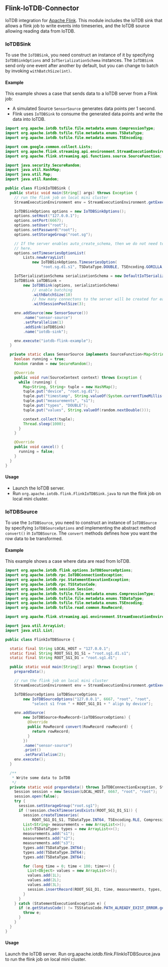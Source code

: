 <!--

    Licensed to the Apache Software Foundation (ASF) under one
    or more contributor license agreements.  See the NOTICE file
    distributed with this work for additional information
    regarding copyright ownership.  The ASF licenses this file
    to you under the Apache License, Version 2.0 (the
    "License"); you may not use this file except in compliance
    with the License.  You may obtain a copy of the License at
    
        http://www.apache.org/licenses/LICENSE-2.0
    
    Unless required by applicable law or agreed to in writing,
    software distributed under the License is distributed on an
    "AS IS" BASIS, WITHOUT WARRANTIES OR CONDITIONS OF ANY
    KIND, either express or implied.  See the License for the
    specific language governing permissions and limitations
    under the License.

-->

## Flink-IoTDB-Connector 

IoTDB integration for [Apache Flink](https://flink.apache.org/). This module includes the IoTDB sink that allows a flink job to write events into timeseries, and the IoTDB source allowing reading data from IoTDB.

### IoTDBSink

To use the `IoTDBSink`,  you need construct an instance of it by specifying `IoTDBSinkOptions` and `IoTSerializationSchema` instances.
The `IoTDBSink` send only one event after another by default, but you can change to batch by invoking `withBatchSize(int)`. 

#### Example

This example shows a case that sends data to a IoTDB server from a Flink job:

- A simulated Source `SensorSource` generates data points per 1 second.
- Flink uses `IoTDBSink` to consume the generated data points and write the data into IoTDB.

```java
import org.apache.iotdb.tsfile.file.metadata.enums.CompressionType;
import org.apache.iotdb.tsfile.file.metadata.enums.TSDataType;
import org.apache.iotdb.tsfile.file.metadata.enums.TSEncoding;

import com.google.common.collect.Lists;
import org.apache.flink.streaming.api.environment.StreamExecutionEnvironment;
import org.apache.flink.streaming.api.functions.source.SourceFunction;

import java.security.SecureRandom;
import java.util.HashMap;
import java.util.Map;
import java.util.Random;

public class FlinkIoTDBSink {
  public static void main(String[] args) throws Exception {
    // run the flink job on local mini cluster
    StreamExecutionEnvironment env = StreamExecutionEnvironment.getExecutionEnvironment();

    IoTDBSinkOptions options = new IoTDBSinkOptions();
    options.setHost("127.0.0.1");
    options.setPort(6667);
    options.setUser("root");
    options.setPassword("root");
    options.setStorageGroup("root.sg");

    // If the server enables auto_create_schema, then we do not need to register all timeseries
    // here.
    options.setTimeseriesOptionList(
        Lists.newArrayList(
            new IoTDBSinkOptions.TimeseriesOption(
                "root.sg.d1.s1", TSDataType.DOUBLE, TSEncoding.GORILLA, CompressionType.SNAPPY)));

    IoTSerializationSchema serializationSchema = new DefaultIoTSerializationSchema();
    IoTDBSink ioTDBSink =
        new IoTDBSink(options, serializationSchema)
            // enable batching
            .withBatchSize(10)
            // how many connectons to the server will be created for each parallelism
            .withSessionPoolSize(3);

    env.addSource(new SensorSource())
        .name("sensor-source")
        .setParallelism(1)
        .addSink(ioTDBSink)
        .name("iotdb-sink");

    env.execute("iotdb-flink-example");
  }

  private static class SensorSource implements SourceFunction<Map<String, String>> {
    boolean running = true;
    Random random = new SecureRandom();

    @Override
    public void run(SourceContext context) throws Exception {
      while (running) {
        Map<String, String> tuple = new HashMap();
        tuple.put("device", "root.sg.d1");
        tuple.put("timestamp", String.valueOf(System.currentTimeMillis()));
        tuple.put("measurements", "s1");
        tuple.put("types", "DOUBLE");
        tuple.put("values", String.valueOf(random.nextDouble()));

        context.collect(tuple);
        Thread.sleep(1000);
      }
    }

    @Override
    public void cancel() {
      running = false;
    }
  }
}

```

#### Usage

* Launch the IoTDB server.
* Run `org.apache.iotdb.flink.FlinkIoTDBSink.java` to run the flink job on local mini cluster.

### IoTDBSource
To use the `IoTDBSource`, you need to construct an instance of `IoTDBSource` by specifying `IoTDBSourceOptions`
and implementing the abstract method `convert()` in `IoTDBSource`. The `convert` methods defines how 
you want the row data to be transformed.

#### Example
This example shows a case where data are read from IoTDB.
```java
import org.apache.iotdb.flink.options.IoTDBSourceOptions;
import org.apache.iotdb.rpc.IoTDBConnectionException;
import org.apache.iotdb.rpc.StatementExecutionException;
import org.apache.iotdb.rpc.TSStatusCode;
import org.apache.iotdb.session.Session;
import org.apache.iotdb.tsfile.file.metadata.enums.CompressionType;
import org.apache.iotdb.tsfile.file.metadata.enums.TSDataType;
import org.apache.iotdb.tsfile.file.metadata.enums.TSEncoding;
import org.apache.iotdb.tsfile.read.common.RowRecord;

import org.apache.flink.streaming.api.environment.StreamExecutionEnvironment;

import java.util.ArrayList;
import java.util.List;

public class FlinkIoTDBSource {

  static final String LOCAL_HOST = "127.0.0.1";
  static final String ROOT_SG1_D1_S1 = "root.sg1.d1.s1";
  static final String ROOT_SG1_D1 = "root.sg1.d1";

  public static void main(String[] args) throws Exception {
    prepareData();

    // run the flink job on local mini cluster
    StreamExecutionEnvironment env = StreamExecutionEnvironment.getExecutionEnvironment();

    IoTDBSourceOptions ioTDBSourceOptions =
        new IoTDBSourceOptions("127.0.0.1", 6667, "root", "root",
            "select s1 from " + ROOT_SG1_D1 + " align by device");

    env.addSource(
        new IoTDBSource<RowRecord>(ioTDBSourceOptions) {
          @Override
          public RowRecord convert(RowRecord rowRecord) {
            return rowRecord;
          }
        })
        .name("sensor-source")
        .print()
        .setParallelism(2);
    env.execute();
  }

  /**
   * Write some data to IoTDB
   */
  private static void prepareData() throws IoTDBConnectionException, StatementExecutionException {
    Session session = new Session(LOCAL_HOST, 6667, "root", "root");
    session.open(false);
    try {
      session.setStorageGroup("root.sg1");
      if (!session.checkTimeseriesExists(ROOT_SG1_D1_S1)) {
        session.createTimeseries(
            ROOT_SG1_D1_S1, TSDataType.INT64, TSEncoding.RLE, CompressionType.SNAPPY);
        List<String> measurements = new ArrayList<>();
        List<TSDataType> types = new ArrayList<>();
        measurements.add("s1");
        measurements.add("s2");
        measurements.add("s3");
        types.add(TSDataType.INT64);
        types.add(TSDataType.INT64);
        types.add(TSDataType.INT64);

        for (long time = 0; time < 100; time++) {
          List<Object> values = new ArrayList<>();
          values.add(1L);
          values.add(2L);
          values.add(3L);
          session.insertRecord(ROOT_SG1_D1, time, measurements, types, values);
        }
      }
    } catch (StatementExecutionException e) {
      if (e.getStatusCode() != TSStatusCode.PATH_ALREADY_EXIST_ERROR.getStatusCode()) {
        throw e;
      }
    }
  }
}
```

#### Usage
Launch the IoTDB server.
Run org.apache.iotdb.flink.FlinkIoTDBSource.java to run the flink job on local mini cluster.

